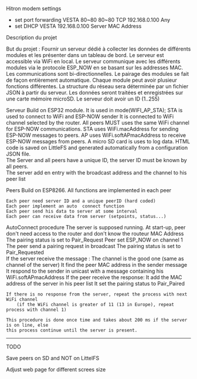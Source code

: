 Hitron modem settings

- set port forwarding
	VESTA	80~80	80~80	TCP	192.168.0.100	Any
- set DHCP
	VESTA   192.168.0.100   Server MAC Address	




Description du projet

But du projet : 
	Fournir un serveur dédié à collecter les données de différents modules et les présenter dans un tableau de bord.
	Le serveur est accessible via WiFi en local.
	Le serveur communique avec les différents modules via le protocole ESP_NOW en se basant sur les addresses MAC.
	Les communications sont bi-directionnelles.
	Le pairage des modules se fait de façon entièrement automatique.
	Chaque module peut avoir plusieur fonctions différentes.
	La structure du réseau sera déterminée par un fichier JSON à partir du serveur.
	Les données seront traitées et enregistrées sur une carte mémoire microSD.
	Le serveur doit avoir un ID (1..255) 
	
Serveur 
	Build on ESP32 module. It is used in mode(WIFI_AP_STA);
	STA is used to connect to WiFi and ESP-NOW sender
		It is connected to WiFi channel selected by the router.
		All peers MUST uses the same WiFi channel for ESP-NOW communications.
		STA uses WiFi.macAddress for sending ESP-NOW messages to peers.
	AP uses WiFi.softAPmacAddress to receive ESP-NOW messages from peers.
	A micro SD card is uses to log data.
	HTML code is saved on LittleFS and generated automatically from a configuration JSON file.  
	The Server and all peers have a unique ID, the server ID must be known by all peers.    	 
	The server add en entry with the broadcast address and the channel to his peer list

Peers
	Build on ESP8266.
	All functions are implemented in each peer

	Each peer need server ID and a unique peerID (hard coded)
	Each peer implement an auto  connect function 
	Each peer send his data to server at some interval
	Each peer can receive data from server (setpoints, status...)

AutoConnect procedure
	The server is supposed running.
	At start-up, peer don't need access to the router and don't know the routeur MAC Address
	The pairing status is set to Pair_Request 
	Peer set ESP_NOW on channel 1
	The peer send a pairing request in broadcast 
	The pairing status is set to Pair_Requested   
	If the server receive the message :
		The channel is the good one (same as channel of the server) 
		It find the peer MAC address in the sender message
		It respond to the sender in unicast with a message containing his WiFi.softAPmacAddress
		If the peer receive the response:
			It add the MAC address of the server in his peer list
			It set the pairing status to Pair_Paired

	If there is no response from the server, repeat the process with next WiFi channel
		(if the WiFi channel is greater of 11 (13 in Europe), repeat process with channel 1) 

	This procedure is done once time and takes about 200 ms if the server is on line, else 
	this process continue until the server is present.  

-----------------------------------------------	 	
TODO

Save peers on SD and NOT on LittelFS

Adjust web page for different screes size

 	
	
	
		
	

 

